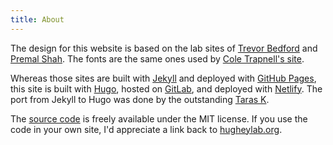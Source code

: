 ```yaml
---
title: About
---
```


The design for this website is based on the lab sites of [Trevor Bedford](bedford.io) and [Premal Shah](theshahlab.org). The fonts are the same ones used by [Cole Trapnell's site](https://cole-trapnell-lab.github.io).

Whereas those sites are built with [Jekyll](https://jekyllrb.com) and deployed with [GitHub Pages](https://pages.github.com), this site is built with [Hugo](https://gohugo.io), hosted on [GitLab](https://gitlab.com), and deployed with [Netlify](https://www.netlify.com). The port from Jekyll to Hugo was done by the outstanding [Taras K](https://www.upwork.com/freelancers/~~c918fe28bc506156).

The [source code](https://gitlab.com/hugheylab/hugheylab.gitlab.io) is freely available under the MIT license. If you use the code in your own site, I'd appreciate a link back to [hugheylab.org](hugheylab.org).
